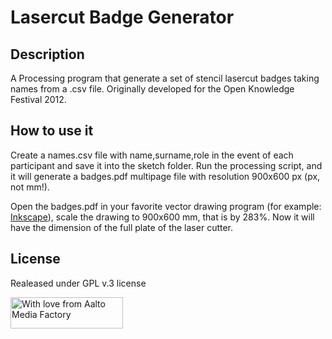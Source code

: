 # Lasercut Badge Generator

## Description
A Processing program that generate a set of stencil lasercut badges taking names from a .csv file. Originally developed for the Open Knowledge Festival 2012.

## How to use it
Create a names.csv file with name,surname,role in the event of each participant and save it into the sketch folder. Run the processing script, and it will generate a badges.pdf multipage file with resolution 900x600 px (px, not mm!).

Open the badges.pdf in your favorite vector drawing program (for example: [Inkscape](http://www.inkscape.org)), scale the drawing to 900x600 mm, that is by 283%. Now it will have the dimension of the full plate of the laser cutter.

## License
Realeased under GPL v.3 license

<a href="http://mediafactory.aalto.fi/" style=" border-color:transparent!important;text-decoration:none!important;"><img src="http://mediafactory.aalto.fi/wp-content/uploads/2011/03/withlove_harm.gif" alt="With love from Aalto Media Factory" style="border-color:transparent!important;width:180px!important;height:50px!important;" /></a>